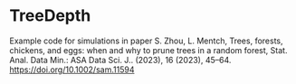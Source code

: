 # TreeDepth
Example code for simulations in paper
S. Zhou, L. Mentch, Trees, forests, chickens, and eggs: when and why to prune trees in a random forest, Stat. Anal. Data Min.: ASA Data Sci. J.. (2023), 16 (2023), 45–64. https://doi.org/10.1002/sam.11594
